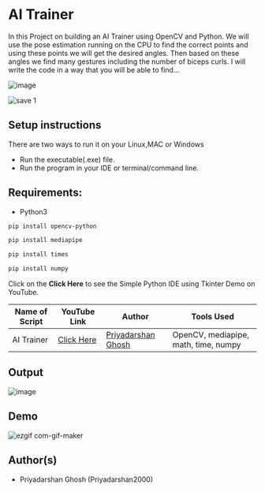 # AI Trainer
In this Project on building an AI Trainer using OpenCV and Python. We will use the pose estimation running on the CPU to find the correct points and using these points we will get the desired angles. Then based on these angles we find many gestures including the number of biceps curls. I will write the code in a way that you will be able to find…

![image](https://user-images.githubusercontent.com/62868878/115126238-3af1fb00-9feb-11eb-972e-d84083cf0fd5.png)

![save 1](https://user-images.githubusercontent.com/62868878/115126242-3fb6af00-9feb-11eb-8646-29423af5139a.PNG)



## Setup instructions
There are two ways to run it on your Linux,MAC or Windows

- Run the executable(.exe) file.
- Run the program in your IDE or terminal/command line.

## Requirements:
- Python3

```bash
pip install opencv-python
```
```bash
pip install mediapipe
```
```bash
pip install times
```
```bash
pip install numpy
```
Click on the **Click Here** to see the Simple Python IDE using Tkinter Demo on YouTube.

| Name of Script | YouTube Link |  Author | Tools Used |
| --- | --- | --- | --- 
|AI Trainer| [Click Here](https://www.youtube.com/watch?v=2BPekN-Gco8)| [Priyadarshan Ghosh](https://github.com/Priyadarshan2000) | OpenCV, mediapipe, math, time, numpy

## Output

![image](https://user-images.githubusercontent.com/62868878/115126306-b3f15280-9feb-11eb-95b3-38cf4d325584.png)


## Demo

![ezgif com-gif-maker](https://user-images.githubusercontent.com/62868878/115126592-c8cee580-9fed-11eb-9553-e3c7573fd7bc.gif)


## Author(s)

- Priyadarshan Ghosh (Priyadarshan2000)

